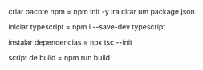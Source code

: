 
criar pacote npm = npm init -y ira cirar um package.json


iniciar typescript = npm i --save-dev typescript

instalar dependencias = npx tsc --init

script de build = npm run build